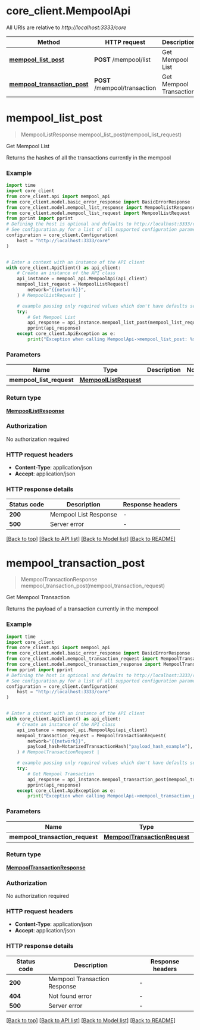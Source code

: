 # core_client.MempoolApi

All URIs are relative to *http://localhost:3333/core*

Method | HTTP request | Description
------------- | ------------- | -------------
[**mempool_list_post**](MempoolApi.md#mempool_list_post) | **POST** /mempool/list | Get Mempool List
[**mempool_transaction_post**](MempoolApi.md#mempool_transaction_post) | **POST** /mempool/transaction | Get Mempool Transaction


# **mempool_list_post**
> MempoolListResponse mempool_list_post(mempool_list_request)

Get Mempool List

Returns the hashes of all the transactions currently in the mempool

### Example

```python
import time
import core_client
from core_client.api import mempool_api
from core_client.model.basic_error_response import BasicErrorResponse
from core_client.model.mempool_list_response import MempoolListResponse
from core_client.model.mempool_list_request import MempoolListRequest
from pprint import pprint
# Defining the host is optional and defaults to http://localhost:3333/core
# See configuration.py for a list of all supported configuration parameters.
configuration = core_client.Configuration(
    host = "http://localhost:3333/core"
)


# Enter a context with an instance of the API client
with core_client.ApiClient() as api_client:
    # Create an instance of the API class
    api_instance = mempool_api.MempoolApi(api_client)
    mempool_list_request = MempoolListRequest(
        network="{{network}}",
    ) # MempoolListRequest | 

    # example passing only required values which don't have defaults set
    try:
        # Get Mempool List
        api_response = api_instance.mempool_list_post(mempool_list_request)
        pprint(api_response)
    except core_client.ApiException as e:
        print("Exception when calling MempoolApi->mempool_list_post: %s\n" % e)
```


### Parameters

Name | Type | Description  | Notes
------------- | ------------- | ------------- | -------------
 **mempool_list_request** | [**MempoolListRequest**](MempoolListRequest.md)|  |

### Return type

[**MempoolListResponse**](MempoolListResponse.md)

### Authorization

No authorization required

### HTTP request headers

 - **Content-Type**: application/json
 - **Accept**: application/json


### HTTP response details
| Status code | Description | Response headers |
|-------------|-------------|------------------|
**200** | Mempool List Response |  -  |
**500** | Server error |  -  |

[[Back to top]](#) [[Back to API list]](../README.md#documentation-for-api-endpoints) [[Back to Model list]](../README.md#documentation-for-models) [[Back to README]](../README.md)

# **mempool_transaction_post**
> MempoolTransactionResponse mempool_transaction_post(mempool_transaction_request)

Get Mempool Transaction

Returns the payload of a transaction currently in the mempool

### Example

```python
import time
import core_client
from core_client.api import mempool_api
from core_client.model.basic_error_response import BasicErrorResponse
from core_client.model.mempool_transaction_request import MempoolTransactionRequest
from core_client.model.mempool_transaction_response import MempoolTransactionResponse
from pprint import pprint
# Defining the host is optional and defaults to http://localhost:3333/core
# See configuration.py for a list of all supported configuration parameters.
configuration = core_client.Configuration(
    host = "http://localhost:3333/core"
)


# Enter a context with an instance of the API client
with core_client.ApiClient() as api_client:
    # Create an instance of the API class
    api_instance = mempool_api.MempoolApi(api_client)
    mempool_transaction_request = MempoolTransactionRequest(
        network="{{network}}",
        payload_hash=NotarizedTransactionHash("payload_hash_example"),
    ) # MempoolTransactionRequest | 

    # example passing only required values which don't have defaults set
    try:
        # Get Mempool Transaction
        api_response = api_instance.mempool_transaction_post(mempool_transaction_request)
        pprint(api_response)
    except core_client.ApiException as e:
        print("Exception when calling MempoolApi->mempool_transaction_post: %s\n" % e)
```


### Parameters

Name | Type | Description  | Notes
------------- | ------------- | ------------- | -------------
 **mempool_transaction_request** | [**MempoolTransactionRequest**](MempoolTransactionRequest.md)|  |

### Return type

[**MempoolTransactionResponse**](MempoolTransactionResponse.md)

### Authorization

No authorization required

### HTTP request headers

 - **Content-Type**: application/json
 - **Accept**: application/json


### HTTP response details
| Status code | Description | Response headers |
|-------------|-------------|------------------|
**200** | Mempool Transaction Response |  -  |
**404** | Not found error |  -  |
**500** | Server error |  -  |

[[Back to top]](#) [[Back to API list]](../README.md#documentation-for-api-endpoints) [[Back to Model list]](../README.md#documentation-for-models) [[Back to README]](../README.md)

